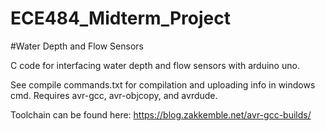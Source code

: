 # ECE484_Midterm_Project
#Water Depth and Flow Sensors

C code for interfacing water depth and flow sensors with arduino uno.

See compile commands.txt for compilation and uploading info in windows cmd. Requires avr-gcc, avr-objcopy, and avrdude.

Toolchain can be found here: https://blog.zakkemble.net/avr-gcc-builds/
